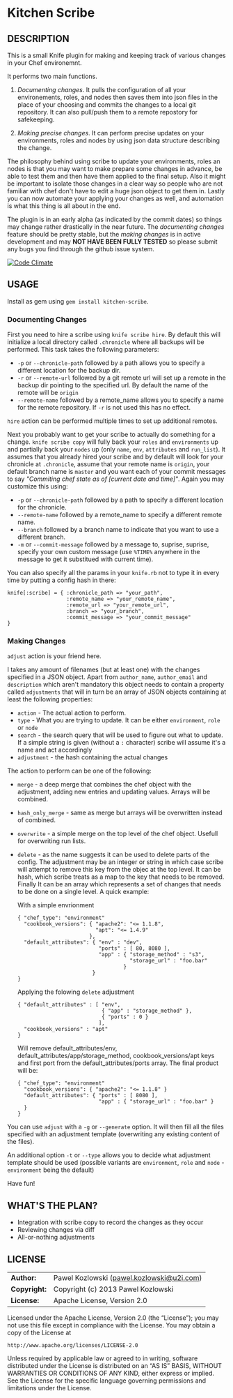 Kitchen Scribe
==============

DESCRIPTION
-----------

This is a small Knife plugin for making and keeping track of various changes in your Chef environemnt.

It performs two main functions. 

1. _Documenting changes_. It pulls the configuration of all your environements, roles, and nodes then saves them into json files in the place of your choosing and commits the changes to a local git repository. It can also pull/push them to a remote repostory for safekeeping.

2. _Making precise changes_. It can perform precise updates on your environments, roles and nodes by using json data structure describing the change.

The philosophy behind using scribe to update your environments, roles an nodes is that you may want to make prepare some changes in advance, be able to test them and then have them applied to the final setup. Also it might be important to isolate those changes in a clear way so people who are not familiar with chef don't have to edit a huge json object to get them in. Lastly you can now automate your applying your changes as well, and automation is what this thing is all about in the end. 

The plugin is in an early alpha (as indicated by the commit dates) so things may change rather drastically in the near future. The _documenting changes_ feature should be pretty stable, but the _making changes_ is in active development and may **NOT HAVE BEEN FULLY TESTED** so please submit any bugs you find through the github issue system.

[![Code Climate](https://codeclimate.com/github/khozlov/kitchen-scribe.png)](https://codeclimate.com/github/khozlov/kitchen-scribe)

USAGE
-----

Install as gem using `gem install kitchen-scribe`.

### Documenting Changes

First you need to hire a scribe using `knife scribe hire`. By default this will initialize a local directory called `.chronicle` where all backups will be performed. This task takes the following parameters:

* `-p` or `--chronicle-path` followed by a path allows you to specify a different location for the backup dir.
* `-r` or `--remote-url` followed by a git remote url will set up a remote in the backup dir pointing to the specified url. By default the name of the remote will be `origin`
* `--remote-name` followed by a remote_name allows you to specify a name for the remote repository. If `-r` is not used this has no effect.

`hire` action can be performed multiple times to set up additional remotes.

Next you probably want to get your scribe to actually do something for a change. `knife scribe copy` will fully back your `roles` and `environments` up and partially back your `nodes` up (only `name`, `env`, `attributes` and `run_list`). It assumes that you already hired your scribe and by default will look for your chronicle at `.chronicle`, assume that your remote name is `origin`, your default branch name is `master` and you want each of your commit messages to say _"Commiting chef state as of [current date and time]"_. Again you may customize this using:

* `-p` or `--chronicle-path` followed by a path to specify a different location for the chronicle.
* `--remote-name` followed by a remote_name to specify a different remote name.
* `--branch` followed by a branch name to indicate that you want to use a different branch.
* `-m` or `--commit-message` followed by a message to, suprise, suprise, specify your own custom message (use `%TIME%` anywhere in the message to get it substitued with current time).

You can also specify all the params in your `knife.rb` not to type it in every time by putting a config hash in there:

    knife[:scribe] = { :chronicle_path => "your_path",
                       :remote_name => "your_remote_name",
                       :remote_url => "your_remote_url",
                       :branch => "your_branch",
                       :commit_message => "your_commit_message"                                                                                                                                                        
    }

### Making Changes

`adjust` action is your friend here.

I takes any amount of filenames (but at least one) with the changes specified in a JSON object. Apart from `author_name`, `author_email` and `description` which aren't mandatory this object needs to contain a property called `adjustments` that will in turn be an array of JSON objects containing at least the following properties:

* `action` - The actual action to perform.
* `type` - What you are trying to update. It can be either `environment`, `role` or `node`
* `search` - the search query that will be used to figure out what to update. If a simple string is given (without a `:` character) scribe will assume it's a name and act accordingly 
* `adjustment` - the hash containing the actual changes

The action to perform can be one of the following:

* `merge` - a deep merge that combines the chef object with the adjustment, adding new entries and updating values. Arrays will be combined.
* `hash_only_merge` - same as merge but arrays will be overwritten instead of combined.
* `overwrite` - a simple merge on the top level of the chef object. Usefull for overwriting run lists.
* `delete` - as the name suggests it can be used to delete parts of the config. The adjustment may be an integer or string in which case scribe will attempt to remove this key from the objec at the top level. It can be hash, which scribe treats as a map to the key that needs to be removed. Finally It can be an array which represents a set of changes that needs to be done on a single level. A quick example:

  With a simple envrionment

      { "chef_type": "environment"
        "cookbook_versions": { "apache2": "<= 1.1.8",
                               "apt": "<= 1.4.9"
                             },
        "default_attributes": { "env" : "dev",
                                "ports" : [ 80, 8080 ],
                                "app" : { "storage_method" : "s3",
                                          "storage_url" : "foo.bar"
                                        }
                              }
      }

  Applying the folowing `delete` adjustment

      { "default_attributes" : [ "env",
                                 { "app" : "storage_method" },
                                 { "ports" : 0 }
								],
		"cookbook_versions" : "apt"
	  }

  Will remove default_attributes/env, default_attributes/app/storage_method, cookbook_versions/apt keys and first port from the default_attributes/ports array. The final product will be:

      { "chef_type": "environment"
        "cookbook_versions": { "apache2": "<= 1.1.8" }
        "default_attributes": { "ports" : [ 8080 ],
                                "app" : { "storage_url" : "foo.bar" }
        }
      }

You can use `adjust` with a `-g` or `--generate` option. It will then fill all the files specified with an adjustment template (overwriting any existing content of the files).

An additional option `-t` or `--type` allows you to decide what adjustment template should be used (possible variants are `environment`, `role` and `node` - `environment` being the default)


Have fun!

WHAT'S THE PLAN?
----------------
* Integration with scribe copy to record the changes as they occur
* Reviewing changes via diff
* All-or-nothing adjustments

LICENSE
-------
|                      |                                             |
|:---------------------|:--------------------------------------------|
| **Author:**          | Pawel Kozlowski (<pawel.kozlowski@u2i.com>)  
| **Copyright:**       | Copyright (c) 2013 Pawel Kozlowski  
| **License:**         | Apache License, Version 2.0  

Licensed under the Apache License, Version 2.0 (the “License”); you may not use this file except in compliance with the License. You may obtain a copy of the License at

    http://www.apache.org/licenses/LICENSE-2.0

Unless required by applicable law or agreed to in writing, software distributed under the License is distributed on an “AS IS” BASIS, WITHOUT WARRANTIES OR CONDITIONS OF ANY KIND, either express or implied. See the License for the specific language governing permissions and limitations under the License.

